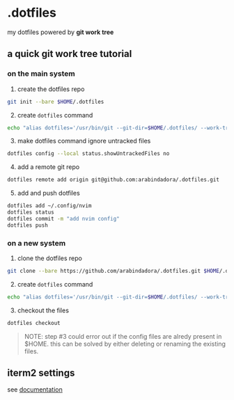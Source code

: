 # .dotfiles
my dotfiles powered by **git work tree**

## a quick git work tree tutorial
### on the main system
1. create the dotfiles repo
```sh
git init --bare $HOME/.dotfiles
```

2. create `dotfiles` command
```sh
echo "alias dotfiles='/usr/bin/git --git-dir=$HOME/.dotfiles/ --work-tree=$HOME'" >> $HOME/.zshrc
```

3. make dotfiles command ignore untracked files
```sh
dotfiles config --local status.showUntrackedFiles no
```

4. add a remote git repo
```sh
dotfiles remote add origin git@github.com:arabindadora/.dotfiles.git
```

5. add and push dotfiles
```sh
dotfiles add ~/.config/nvim
dotfiles status
dotfiles commit -m "add nvim config"
dotfiles push
```

### on a new system
1. clone the dotfiles repo
```sh
git clone --bare https://github.com/arabindadora/.dotfiles.git $HOME/.dotfiles
```

2. create `dotfiles` command
```sh
echo "alias dotfiles='/usr/bin/git --git-dir=$HOME/.dotfiles/ --work-tree=$HOME'" >> $HOME/.zshrc
```

3. checkout the files
```sh
dotfiles checkout
```

> NOTE: step #3 could error out if the config files are alredy present in $HOME.
> this can be solved by either deleting or renaming the existing files.

## iterm2 settings
see [documentation](https://gitlab.com/gnachman/iterm2/-/wikis/Move-Settings-Between-Machines#back-up-user-defaults)

